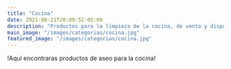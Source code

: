 ```yaml
---
title: "Cocina"
date: 2021-06-21T20:09:52-05:00
description: "Productos para la limpieza de la cocina, de venta y disponibles en Aslimp. Iquique, Chile"
main_image: "/images/categorias/cocina.jpg"
featured_image: "/images/categorias/cocina.jpg"
---
```


!Aquí encontraras productos de aseo para la cocina!